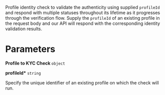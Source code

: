 Profile identity check to validate the authenticity using supplied `profileId` and respond with multiple statuses throughout its lifetime as it progresses through the verification flow. Supply the `profileId` of an existing profile in the request body and our API will respond with the corresponding identity validation results.


# Parameters

<strong> Profile to KYC Check </strong> `object`

<strong>profileId*</strong> `string`

Specify the unique identifier of an existing profile on which the check will run.